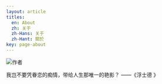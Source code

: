 ```yaml
---
layout: article
titles:
  en: About
  zh: 关于
  zh-Hans: 关于
  zh-Hant: 關於
key: page-about
---
```


![作者](https://github.com/Muyao1010/muxxo.github.io/tree/master/img/avatar-xmy.jpg)

我岂不要凭眷恋的痴情，带给人生那唯一的艳影？
——《浮士德 》 

